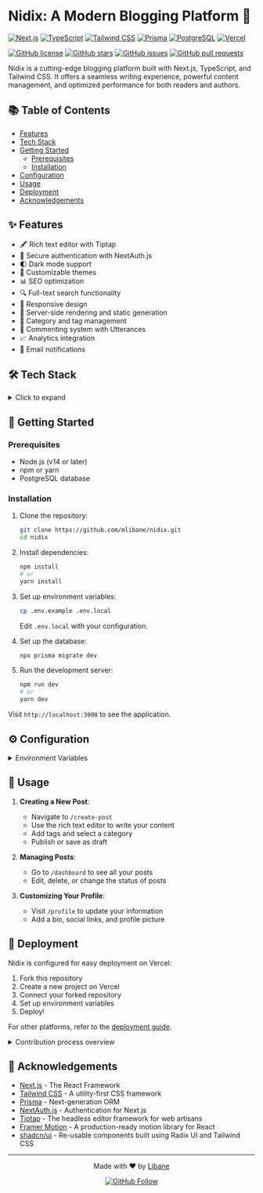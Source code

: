 # Nidix: A Modern Blogging Platform 🚀


[![Next.js](https://img.shields.io/badge/Next.js-13.0+-000000?style=flat-square&logo=next.js)](https://nextjs.org/)
[![TypeScript](https://img.shields.io/badge/TypeScript-5.0+-3178C6?style=flat-square&logo=typescript&logoColor=white)](https://www.typescriptlang.org/)
[![Tailwind CSS](https://img.shields.io/badge/Tailwind%20CSS-3.0+-38B2AC?style=flat-square&logo=tailwind-css&logoColor=white)](https://tailwindcss.com/)
[![Prisma](https://img.shields.io/badge/Prisma-5.0+-2D3748?style=flat-square&logo=prisma&logoColor=white)](https://www.prisma.io/)
[![PostgreSQL](https://img.shields.io/badge/PostgreSQL-13.0+-336791?style=flat-square&logo=postgresql&logoColor=white)](https://www.postgresql.org/)
[![Vercel](https://img.shields.io/badge/Vercel-Deployed-000000?style=flat-square&logo=vercel&logoColor=white)](https://vercel.com/)

[![GitHub license](https://img.shields.io/github/license/mlibane/nidix.svg)](https://github.com/mlibane/nidix/blob/main/LICENSE)
[![GitHub stars](https://img.shields.io/github/stars/mlibane/nidix.svg)](https://github.com/mlibane/nidix/stargazers)
[![GitHub issues](https://img.shields.io/github/issues/mlibane/nidix.svg)](https://github.com/mlibane/nidix/issues)
[![GitHub pull requests](https://img.shields.io/github/issues-pr/mlibane/nidix.svg)](https://github.com/mlibane/nidix/pulls)

Nidix is a cutting-edge blogging platform built with Next.js, TypeScript, and Tailwind CSS. It offers a seamless writing experience, powerful content management, and optimized performance for both readers and authors.

## 📚 Table of Contents

- [Features](#-features)
- [Tech Stack](#-tech-stack)
- [Getting Started](#-getting-started)
  - [Prerequisites](#prerequisites)
  - [Installation](#installation)
- [Configuration](#-configuration)
- [Usage](#-usage)
- [Deployment](#-deployment)
- [Acknowledgements](#-acknowledgements)

## ✨ Features

- 🖋 Rich text editor with Tiptap
- 🔐 Secure authentication with NextAuth.js
- 🌓 Dark mode support
- 🎨 Customizable themes
- 📊 SEO optimization
- 🔍 Full-text search functionality
- 📱 Responsive design
- 🚀 Server-side rendering and static generation
- 📂 Category and tag management
- 💬 Commenting system with Utterances
- 📈 Analytics integration
- 🔔 Email notifications

## 🛠 Tech Stack

<details>
<summary>Click to expand</summary>

- **Frontend**:
  - Next.js 13+ (App Router)
  - React 18+
  - TypeScript
  - Tailwind CSS
  - Framer Motion
  - shadcn/ui components

- **Backend**:
  - Node.js
  - Prisma ORM
  - PostgreSQL
  - tRPC

- **Authentication**:
  - NextAuth.js

- **Testing**:
  - Jest
  - React Testing Library
  - Cypress

- **DevOps**:
  - Docker
  - GitHub Actions
  - Vercel

- **Monitoring**:
  - Sentry
  - Plausible Analytics

</details>

## 🚀 Getting Started

### Prerequisites

- Node.js (v14 or later)
- npm or yarn
- PostgreSQL database

### Installation

1. Clone the repository:
   ```bash
   git clone https://github.com/mlibane/nidix.git
   cd nidix
   ```

2. Install dependencies:
   ```bash
   npm install
   # or
   yarn install
   ```

3. Set up environment variables:
   ```bash
   cp .env.example .env.local
   ```
   Edit `.env.local` with your configuration.

4. Set up the database:
   ```bash
   npx prisma migrate dev
   ```

5. Run the development server:
   ```bash
   npm run dev
   # or
   yarn dev
   ```

Visit `http://localhost:3000` to see the application.

## ⚙ Configuration

<details>
<summary>Environment Variables</summary>

- `DATABASE_URL`: Your PostgreSQL connection string
- `NEXTAUTH_SECRET`: A random string for NextAuth.js
- `GITHUB_ID` and `GITHUB_SECRET`: For GitHub OAuth
- `GOOGLE_ID` and `GOOGLE_SECRET`: For Google OAuth
- `CLOUDINARY_CLOUD_NAME`, `CLOUDINARY_API_KEY`, `CLOUDINARY_API_SECRET`: For image uploads
- `NEXT_PUBLIC_SITE_URL`: Your production URL

</details>

## 📘 Usage

1. **Creating a New Post**:
   - Navigate to `/create-post`
   - Use the rich text editor to write your content
   - Add tags and select a category
   - Publish or save as draft

2. **Managing Posts**:
   - Go to `/dashboard` to see all your posts
   - Edit, delete, or change the status of posts

3. **Customizing Your Profile**:
   - Visit `/profile` to update your information
   - Add a bio, social links, and profile picture


## 🚢 Deployment

Nidix is configured for easy deployment on Vercel:

1. Fork this repository
2. Create a new project on Vercel
3. Connect your forked repository
4. Set up environment variables
5. Deploy!

For other platforms, refer to the [deployment guide](docs/DEPLOYMENT.md).


<details>
<summary>Contribution process overview</summary>

1. Fork the repository
2. Create a new branch: `git checkout -b feature/your-feature-name`
3. Make your changes and commit them: `git commit -m 'Add some feature'`
4. Push to the branch: `git push origin feature/your-feature-name`
5. Submit a pull request

</details>

## 👏 Acknowledgements

- [Next.js](https://nextjs.org/) - The React Framework
- [Tailwind CSS](https://tailwindcss.com/) - A utility-first CSS framework
- [Prisma](https://www.prisma.io/) - Next-generation ORM
- [NextAuth.js](https://next-auth.js.org/) - Authentication for Next.js
- [Tiptap](https://tiptap.dev/) - The headless editor framework for web artisans
- [Framer Motion](https://www.framer.com/motion/) - A production-ready motion library for React
- [shadcn/ui](https://ui.shadcn.com/) - Re-usable components built using Radix UI and Tailwind CSS

---

<p align="center">
  Made with ❤️ by <a href="https://github.com/mlibane">Libane</a>
</p>

<p align="center">
  <a href="https://github.com/mlibane"><img src="https://img.shields.io/github/followers/mlibane.svg?label=Follow&style=social" alt="GitHub Follow" /></a>
</p>
